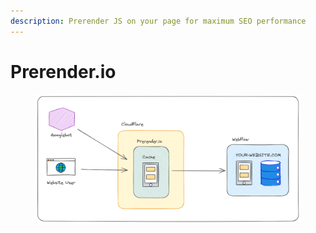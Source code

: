```yaml
---
description: Prerender JS on your page for maximum SEO performance
---
```


# Prerender.io



<figure><img src="../.gitbook/assets/image.png" alt=""><figcaption></figcaption></figure>

